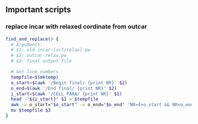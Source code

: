 ## Important scripts

### replace incar with relaxed cordinate from outcar

```bash
find_and_replace() {
  # Arguments:
  # $1: old incar-[scf/relax].pw
  # $2: outcar-relax.pw
  # $3: final output file

  # Get line numbers
  tempfile=$(mktemp)
  o_start=$(awk '/Begin final/ {print NR}' $2)
  o_end=$(awk '/End final/ {print NR}' $2)
  i_start=$(awk '/CELL_PARA/ {print NR}' $1)
  head -"${i_start}" $1 > $tempfile
  awk -v o_start="$o_start" -v o_end="$o_end" 'NR>4+o_start && NR<o_end {print}' $2 >>$tempfile
  mv $tempfile $3
}
```

